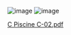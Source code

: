 ![image](https://user-images.githubusercontent.com/95627071/214838441-8316783a-8f48-4ef7-8cda-e4372c9a9570.png) ![image](https://user-images.githubusercontent.com/95627071/214838500-f25bbb63-ac8a-49eb-8ff2-7233555f7a8f.png)

[C Piscine C-02.pdf](https://github.com/ouzkand/42-piscine/files/10509534/C.Piscine.C-02.pdf)
